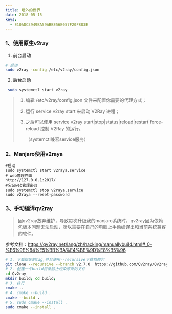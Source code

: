 ```yaml
---
title: 墙外的世界
date: 2018-05-15
keys:
  - E10ADC3949BA59ABBE56E057F20F883E
---
```

### 1、使用原生v2ray

1. 前台启动

```bash
# 启动
sudo v2ray -config /etc/v2ray/config.json
```

2. 后台启动

```bash
 sudo systemctl start v2ray
```



> 1. 编辑 /etc/v2ray/config.json 文件来配置你需要的代理方式；
>
> 2. 运行 service v2ray start 来启动 V2Ray 进程；
>
> 3. 之后可以使用 service v2ray start|stop|status|reload|restart|force-reload 控制 V2Ray 的运行。
>
>    （systemctl兼容service服务）



### 2、Manjaro使用v2raya

```shell
#启动
sudo systemctl start v2raya.service
# web管理界面
http://127.0.0.1:2017/
#忘记web管理密码
sudo systemctl stop v2raya.service
sudo v2raya --reset-password
```



### 3、手动编译qv2ray

> 因qv2ray放弃维护，导致每次升级我的manjaro系统时，qv2ray因为依赖包版本问题无法启动，所以需要在自己的电脑上手动编译出和当前系统兼容的软件。

参考文档：https://qv2ray.net/lang/zh/hacking/manuallybuild.html#_0-%E6%9E%84%E5%BB%BA%E4%BE%9D%E8%B5%96

```bash
# 1. 下载指定的tag,并且使用--recursive下载依赖包
git clone --recursive --branch v2.7.0  https://github.com/Qv2ray/Qv2ray.git
# 2. 创建一个build目录防止污染原来的文件
cd Qv2ray
mkdir build; cd build;
# 3. 执行
cmake ..
# 4. cmake --build .
cmake --build .
# 5. sudo cmake --install .
sudo cmake --install .
```



